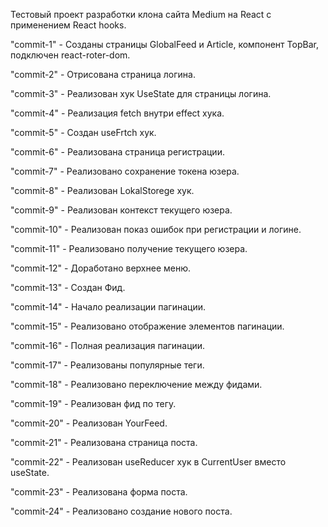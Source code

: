 Тестовый проект разработки клона сайта Medium на React c применением React hooks.

"commit-1" - Созданы страницы GlobalFeed и Article, компонент TopBar, подключен react-roter-dom.

"commit-2" - Отрисована страница логина.

"commit-3" - Реализован хук UseState для страницы логина.

"commit-4" - Реализация fetch внутри effect хука.

"commit-5" - Создан useFrtch хук.

"commit-6" - Реализована страница регистрации.

"commit-7" - Реализовано сохранение токена юзера.

"commit-8" - Реализован LokalStorege хук. 

"commit-9" - Реализован контекст текущего юзера.

"commit-10" - Реализован показ ошибок при регистрации и логине.

"commit-11" - Реализовано получение текущего юзера.

"commit-12" - Доработано верхнее меню.

"commit-13" - Создан Фид.

"commit-14" - Начало реализации пагинации.

"commit-15" - Реализовано отображение элементов пагинации.

"commit-16" - Полная реализация пагинации.

"commit-17" - Реализованы популярные теги.

"commit-18" - Реализовано переключение между фидами.

"commit-19" - Реализован фид по тегу.

"commit-20" - Реализован YourFeed.

"commit-21" - Реализована страница поста.

"commit-22" - Реализован useReducer хук в CurrentUser вместо useState.

"commit-23" - Реализована форма поста.

"commit-24" - Реализовано создание нового поста.
